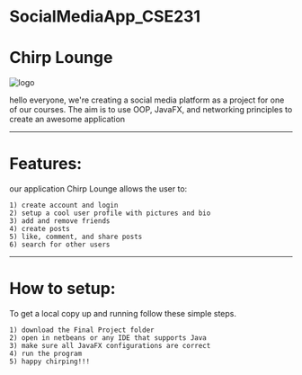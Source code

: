 # SocialMediaApp_CSE231
# Chirp Lounge 
![logo](https://github.com/AY-aya/SocialMediaApp_CSE231/assets/160540583/d8f0301c-8e14-4548-b4c5-c9fd4c666738)

hello everyone, we're creating a social media platform as a project for one of our courses. 
The aim is to use OOP, JavaFX, and networking principles to create an awesome application
_________________________________________________________________________________________________________________________________________________________________________________________________________
# Features:
our application Chirp Lounge allows the user to:

    1) create account and login
    2) setup a cool user profile with pictures and bio
    3) add and remove friends
    4) create posts
    5) like, comment, and share posts
    6) search for other users
_________________________________________________________________________________________________________________________________________________________________________________________________________
# How to setup:
To get a local copy up and running follow these simple steps.

    1) download the Final Project folder
    2) open in netbeans or any IDE that supports Java
    3) make sure all JavaFX configurations are correct
    4) run the program
    5) happy chirping!!!
   
